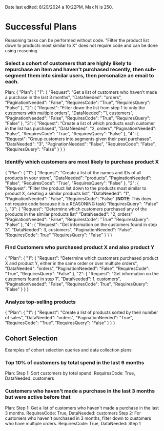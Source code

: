 Date last edited: 8/20/2024 a 10:22PM. 
Max N is 250. 
# Successful Plans

Reasoning tasks can be performed without code. "Filter the product list down to products most similar to X" does not require code and can be done using reasoning.
### Select a cohort of customers that are highly likely to repurchase an item and haven't purchased recently, then sub-segment them into similar users, then personalize an email to each.
Plan: {
    "Plan": {
        "1": {
            "Request": "Get a list of customers who haven't made a purchase in the last 3 months",
            "DataNeeded": "orders",
            "PaginationNeeded": "False",
            "RequiresCode": "True",
            "RequiresQuery": "False"
        },
        "2": {
            "Request": "Filter down the list from step 1 to only the customers with multiple orders",
            "DataNeeded": "1, customers",
            "PaginationNeeded": "False",
            "RequiresCode": "True",
            "RequiresQuery": "False"
        },
        "3": {
            "Request": "Create a list of which products each customer in the list has purchased",
            "DataNeeded": "2, orders",
            "PaginationNeeded": "False",
            "RequiresCode": "True",
            "RequiresQuery": "False"
        },
        "4": {
            "Request": "Group customers into segments given their past purchases",
            "DataNeeded": "3",
            "PaginationNeeded": "False",
            "RequiresCode": "False",
            "RequiresQuery": "False"
        }
    }
}

### Identify which customers are most likely to purchase product X 
{
    "Plan": {
        "1": {
            "Request": "Create a list of the names and IDs of all products in your store",
            "DataNeeded": "products",
            "PaginationNeeded": "False",
            "RequiresCode": "True",
            "RequiresQuery": "False"
        },
        "2": {
            "Request": "Filter the product list down to the products most similar to product X, creating a similar products list",
            "DataNeeded": "1",
            "PaginationNeeded": "False",
            "RequiresCode": "False" (**NOTE**: This does not require code because it is a REASONING task)
            "RequiresQuery": "False"
        },
        "3": {
            "Request": "Determine which customers purchased any of the products in the similar products list"
            "DataNeeded": "2, orders"
            "PaginationNeeded": "False",
            "RequiresCode": "True"
            "RequiresQuery": "False"
        },
        "4": {
            "Request": "Get information on the customers found in step 3",
            "DataNeeded": 3, customers",
            "PaginationNeeded": "False",
            "RequiresCode": True"
            "RequiresQuery": "False"
        }
    }
}

### Find Customers who purchased product X and also product Y
{
    "Plan": {
        "1": {
            "Request": "Determine which customers purchased product X and product Y, either in the same order or over multiple orders",
            "DataNeeded": "orders",
            "PaginationNeeded": "False",
            "RequiresCode": "True",
            "RequiresQuery": "False"
        },
        "2": {
            "Request": "Get information on the customers found in step 1",
            "DataNeeded": 1, customers",
            "PaginationNeeded": "False",
            "RequiresCode": True",
            "RequiresQuery": "False"
        }
    }
}

### Analyze top-selling products
{
    "Plan": {
        "1": {
            "Request": "Create a list of products sorted by their number of sales",
            "DataNeeded": "orders",
            "PaginationNeeded": "True",
            "RequiresCode": "True",
            "RequiresQuery": "False"
        }
    }
}

## Cohort Selection
Examples of cohort selection queries and data collection plans:
### Top 10% of customers by total spend in the last 6 months
Plan:
Step 1: Sort customers by total spend. RequiresCode: True, DataNeeded: customers
### Customers who haven't made a purchase in the last 3 months but were active before that
Plan:
Step 1: Get a list of customers who haven't made a purchase in the last 3 months. RequiresCode: True, DataNeeded: customers
Step 2: For customers who haven't purchased in 3 months, filter down to customers who have multiple orders. RequiresCode: True, DataNeeded: Step 1
